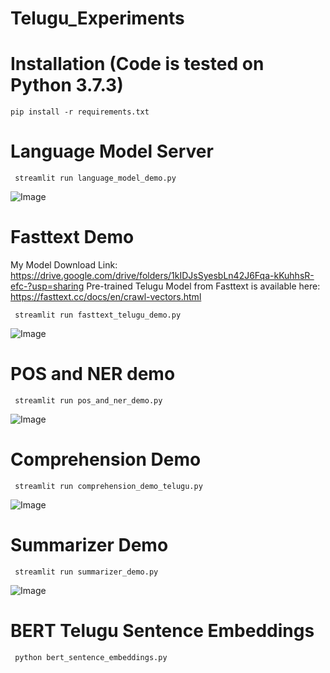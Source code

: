 # Telugu_Experiments


# Installation (Code is tested on Python 3.7.3)

```pip install -r requirements.txt```


# Language Model Server

``` streamlit run language_model_demo.py```

![Image](https://github.com/kuppulur/Telugu_Experiments/blob/main/images/language_model.png)


# Fasttext Demo

My Model Download Link: https://drive.google.com/drive/folders/1kIDJsSyesbLn42J6Fqa-kKuhhsR-efc-?usp=sharing
Pre-trained Telugu Model from Fasttext is available here: https://fasttext.cc/docs/en/crawl-vectors.html 

``` streamlit run fasttext_telugu_demo.py```

![Image](https://github.com/kuppulur/Telugu_Experiments/blob/main/images/neighbors_from_fasttext.png)


# POS and NER demo

``` streamlit run pos_and_ner_demo.py```

![Image](https://github.com/kuppulur/Telugu_Experiments/blob/main/images/pos_and_ner.png)


# Comprehension Demo

``` streamlit run comprehension_demo_telugu.py```

![Image](https://github.com/kuppulur/Telugu_Experiments/blob/main/images/comprehension.png)


# Summarizer Demo

``` streamlit run summarizer_demo.py```

![Image](https://github.com/kuppulur/Telugu_Experiments/blob/main/images/summarizer.png)


# BERT Telugu Sentence Embeddings
``` python bert_sentence_embeddings.py```
